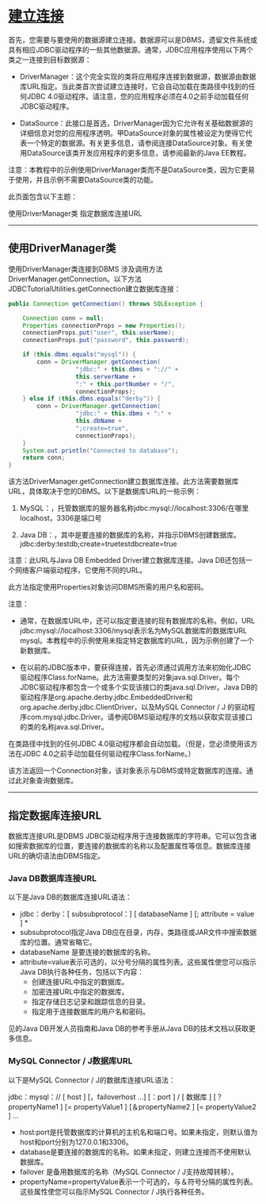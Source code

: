 #   [建立连接](https://docs.oracle.com/javase/tutorial/jdbc/basics/connecting.html)

首先，您需要与要使用的数据源建立连接。数据源可以是DBMS，遗留文件系统或具有相应JDBC驱动程序的一些其他数据源。通常，JDBC应用程序使用以下两个类之一连接到目标数据源：

-   DriverManager：这个完全实现的类将应用程序连接到数据源，数据源由数据库URL指定。当此类首次尝试建立连接时，它会自动加载在类路径中找到的任何JDBC 4.0驱动程序。请注意，您的应用程序必须在4.0之前手动加载任何JDBC驱动程序。

-   DataSource：此接口是首选，DriverManager因为它允许有关基础数据源的详细信息对您的应用程序透明。甲DataSource对象的属性被设定为使得它代表一个特定的数据源。有关更多信息，请参阅连接DataSource对象。有关使用DataSource该类开发应用程序的更多信息，请参阅最新的Java EE教程。

注意：本教程中的示例使用DriverManager类而不是DataSource类，因为它更易于使用，并且示例不需要DataSource类的功能。

此页面包含以下主题：

使用DriverManager类
指定数据库连接URL

----

##  使用DriverManager类

使用DriverManager类连接到DBMS 涉及调用方法DriverManager.getConnection。以下方法JDBCTutorialUtilities.getConnection建立数据库连接：

``` Java
public Connection getConnection() throws SQLException {

    Connection conn = null;
    Properties connectionProps = new Properties();
    connectionProps.put("user", this.userName);
    connectionProps.put("password", this.password);

    if (this.dbms.equals("mysql")) {
        conn = DriverManager.getConnection(
                   "jdbc:" + this.dbms + "://" +
                   this.serverName +
                   ":" + this.portNumber + "/",
                   connectionProps);
    } else if (this.dbms.equals("derby")) {
        conn = DriverManager.getConnection(
                   "jdbc:" + this.dbms + ":" +
                   this.dbName +
                   ";create=true",
                   connectionProps);
    }
    System.out.println("Connected to database");
    return conn;
}
```
该方法DriverManager.getConnection建立数据库连接。此方法需要数据库URL，具体取决于您的DBMS。以下是数据库URL的一些示例：

1.  MySQL：，托管数据库的服务器名称jdbc:mysql://localhost:3306/在哪里localhost，3306是端口号

2.  Java DB：，其中是要连接的数据库的名称，并指示DBMS创建数据库。jdbc:derby:testdb;create=truetestdbcreate=true

注意：此URL与Java DB Embedded Driver建立数据库连接。Java DB还包括一个网络客户端驱动程序，它使用不同的URL。

此方法指定使用Properties对象访问DBMS所需的用户名和密码。

注意：

-   通常，在数据库URL中，还可以指定要连接的现有数据库的名称。例如，URL jdbc:mysql://localhost:3306/mysql表示名为MySQL数据库的数据库URL mysql。本教程中的示例使用未指定特定数据库的URL，因为示例创建了一个新数据库。

-   在以前的JDBC版本中，要获得连接，首先必须通过调用方法来初始化JDBC驱动程序Class.forName。此方法需要类型的对象java.sql.Driver。每个JDBC驱动程序都包含一个或多个实现该接口的类java.sql.Driver。Java DB的驱动程序是org.apache.derby.jdbc.EmbeddedDriver和org.apache.derby.jdbc.ClientDriver，以及MySQL Connector / J 的驱动程序com.mysql.jdbc.Driver。请参阅DBMS驱动程序的文档以获取实现该接口的类的名称java.sql.Driver。

在类路径中找到的任何JDBC 4.0驱动程序都会自动加载。（但是，您必须使用该方法在JDBC 4.0之前手动加载任何驱动程序Class.forName。）

该方法返回一个Connection对象，该对象表示与DBMS或特定数据库的连接。通过此对象查询数据库。

----
##  指定数据库连接URL

数据库连接URL是DBMS JDBC驱动程序用于连接数据库的字符串。它可以包含诸如搜索数据库的位置，要连接的数据库的名称以及配置属性等信息。数据库连接URL的确切语法由DBMS指定。

### Java DB数据库连接URL

以下是Java DB的数据库连接URL语法：

-   jdbc：derby：[ subsubprotocol：] [ databaseName ]
    [; attribute = value ] *
-   subsubprotocol指定Java DB应在目录，内存，类路径或JAR文件中搜索数据库的位置。通常省略它。
-   databaseName 是要连接的数据库的名称。
-   attribute=value表示可选的，以分号分隔的属性列表。这些属性使您可以指示Java DB执行各种任务，包括以下内容：
    -   创建连接URL中指定的数据库。
    -   加密连接URL中指定的数据库。
    -   指定存储日志记录和跟踪信息的目录。
    -   指定用于连接数据库的用户名和密码。

见的Java DB开发人员指南和Java DB的参考手册从Java DB的技术文档以获取更多信息。

### MySQL Connector / J数据库URL

以下是MySQL Connector / J的数据库连接URL语法：

jdbc：mysql：// [ host ] [，failoverhost ...]
    [：port ] / [ 数据库 ]
    [？propertyName1 ] [= propertyValue1 ]
    [＆propertyName2 ] [= propertyValue2 ] ...

-   host:port是托管数据库的计算机的主机名和端口号。如果未指定，则默认值为host和port分别为127.0.0.1和3306。
-   database是要连接的数据库的名称。如果未指定，则建立连接而不使用默认数据库。
-   failover 是备用数据库的名称（MySQL Connector / J支持故障转移）。
-   propertyName=propertyValue表示一个可选的，与＆符号分隔的属性列表。这些属性使您可以指示MySQL Connector / J执行各种任务。

